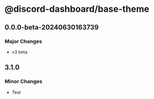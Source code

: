 # @discord-dashboard/base-theme

## 0.0.0-beta-20240630163739

### Major Changes

- v3 beta

## 3.1.0

### Minor Changes

- Test
